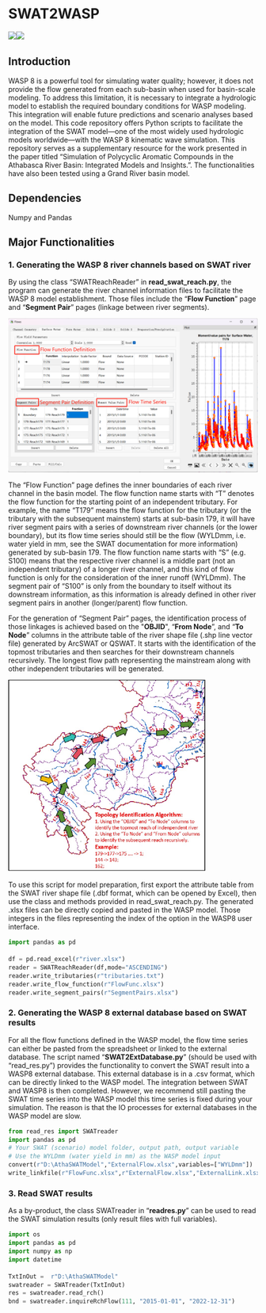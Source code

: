 # **SWAT2WASP**

<img src="https://img.shields.io/badge/Version-1.0-brightgreen" /><img src="https://img.shields.io/badge/Language-Python-blue" />	

## Introduction

WASP 8 is a powerful tool for simulating water quality; however, it does not provide the flow generated from each sub-basin when used for basin-scale modeling. To address this limitation, it is necessary to integrate a hydrologic model to establish the required boundary conditions for WASP modeling. This integration will enable future predictions and scenario analyses based on the model. This code repository offers Python scripts to facilitate the integration of the SWAT model—one of the most widely used hydrologic models worldwide—with the WASP 8 kinematic wave simulation. This repository serves as a supplementary resource for the work presented in the paper titled “Simulation of Polycyclic Aromatic Compounds in the Athabasca River Basin: Integrated Models and Insights.”. The functionalities have also been tested using a Grand River basin model.

## Dependencies

Numpy and Pandas

## Major Functionalities

### 1. Generating the WASP 8 river channels based on SWAT river

By using the class “SWATReachReader” in **read_swat_reach.py**, the program can generate the river channel information files to facilitate the WASP 8 model establishment. Those files include the “**Flow Function**” page and “**Segment Pair**” pages (linkage between river segments). 

<img src="WASPpages.png" alt="WASPpages" style="zoom: 50%;" />

The “Flow Function” page defines the inner boundaries of each river channel in the basin model. The flow function name starts with “T” denotes the flow function for the starting point of an independent tributary. For example, the name “T179” means the flow function for the tributary (or the tributary with the subsequent mainstem) starts at sub-basin 179, it will have river segment pairs with a series of downstream river channels (or the lower boundary), but its flow time series should still be the flow (WYLDmm, i.e. water yield in mm, see the SWAT documentation for more information) generated by sub-basin 179. The flow function name starts with “S” (e.g. S100) means that the respective river channel is a middle part (not an independent tributary) of a longer river channel, and this kind of flow function is only for the consideration of the inner runoff  (WYLDmm). The segment pair of “S100” is only from the boundary to itself without its downstream information, as this information is already defined in other river segment pairs in another (longer/parent) flow function.

For the generation of “Segment Pair” pages, the identification process of those linkages is achieved based on the "**OBJID**", “**From Node**”, and “**To Node**” columns in the attribute table of the river shape file (.shp line vector file) generated by ArcSWAT or QSWAT. It starts with the identification of the topmost tributaries and then searches for their downstream channels recursively. The longest flow path representing the mainstream along with other independent tributaries will be generated. 

<img src="segmentpair.jpg" alt="algorithm" style="zoom:50%;" />

To use this script for model preparation, first export the attribute table from the SWAT river shape file (.dbf format, which can be opened by Excel), then use the class and methods provided in read_swat_reach.py. The generated .xlsx files can be directly copied and pasted in the WASP model. Those integers in the files representing the index of the option in the WASP8 user interface.

```python
import pandas as pd

df = pd.read_excel(r"river.xlsx") 
reader = SWATReachReader(df,mode="ASCENDING")
reader.write_tributaries(r"tributaries.txt")
reader.write_flow_function(r"FlowFunc.xlsx") 
reader.write_segment_pairs(r"SegmentPairs.xlsx")
```

### 2. Generating the WASP 8 external database based on SWAT results

For all the flow functions defined in the WASP model, the flow time series can either be pasted from the spreadsheet or linked to the external database. The script named “**SWAT2ExtDatabase.py**” (should be used with “read_res.py”) provides the functionality to convert the SWAT result into a WASP8 external database. This external database is in a .csv format, which can be directly linked to the WASP model. The integration between SWAT and WASP8 is then completed. However, we recommend still pasting the SWAT time series into the WASP model this time series is fixed during your simulation. The reason is that the IO processes for external databases in the WASP model are slow.

```Python
from read_res import SWATreader
import pandas as pd
# Your SWAT (scenario) model folder, output path, output variable
# Use the WYLDmm (water yield in mm) as the WASP model input 
convert(r"D:\AthaSWATModel","ExternalFlow.xlsx",variables=["WYLDmm"])
write_linkfile(r"FlowFunc.xlsx",r"ExternalFlow.xlsx","ExternalLink.xlsx")
```

### 3. Read SWAT results

As a by-product, the class SWATreader in “**readres.py**” can be used to read the SWAT simulation results (only result files with full variables). 

```Python
import os
import pandas as pd
import numpy as np
import datetime

TxtInOut =  r"D:\AthaSWATModel"
swatreader = SWATreader(TxtInOut)
res = swatreader.read_rch()
bnd = swatreader.inquireRchFlow(111, "2015-01-01", "2022-12-31")
```

